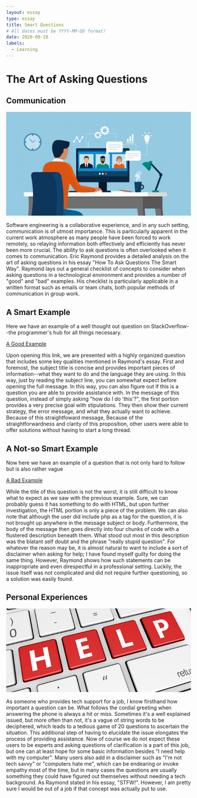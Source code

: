```yaml
---
layout: essay
type: essay
title: Smart Questions
# All dates must be YYYY-MM-DD format!
date: 2020-09-10
labels:
  - Learning
---
```

# The Art of Asking Questions

## Communication
<img class="ui medium right floated image" src="../images/remotework.jpg">
<p>Software engineering is a collaborative experience, and in any such setting, communication is of utmost importance. This is particularly apparent in the current work atmosphere as many people have been forced to work remotely, so relaying information both effectively and efficiently has never been more crucial. The ability to ask questions is often overlooked when it comes to communication. Eric Raymond provides a detailed analysis on the art of asking questions in his essay "How To Ask Questions The Smart Way". Raymond lays out a general checklist of concepts to consider when asking questions in a technological environment and provides a number of "good" and "bad" examples. His checklist is particularly applicable in a written format such as emails or team chats, both popular methods of communication in group work. </p>

## A Smart Example
<p>Here we have an example of a well thought out question on StackOverflow--the programmer's hub for all things necessary.</p>

[A Good Example](https://stackoverflow.com/questions/39803237/build-hashset-from-a-vector-in-rust)

<p>Upon opening this link, we are presented with a highly organized question that includes some key qualities mentioned in Raymond's essay. First and foremost, the subject title is concise and provides important pieces of information--what they want to do and the language they are using. In this way, just by reading the subject line, you can somewhat expect before opening the full message. In this way, you can also figure out if this is a question you are able to provide assistance with. In the message of this question, instead of simply asking "how do I do 'this'?", the first portion provides a very precise goal with stipulations. They then show their current strategy, the error message, and what they actually want to achieve. Because of this straightfoward message, Because of the straightforwardness and clarity of this proposition, other users were able to offer solutions without having to start a long thread. </p>

## A Not-so Smart Example
<p>Now here we have an example of a question that is not only hard to follow but is also rather vague</p>

[A Bad Example](https://stackoverflow.com/questions/50946500/unable-to-redirect-from-one-page-to-another-page)

<p>While the title of this question is not the worst, it is still difficult to know what to expect as we saw with the previous example. Sure, we can probably guess it has something to do with HTML, but upon further investigation, the HTML portion is only a piece of the problem. We can also note that although the user did include php as a tag for the question, it is not brought up anywhere in the message subject or body. Furthermore, the body of the message then goes directly into four chunks of code with a flustered description beneath them. What stood out most in this description was the blatant self doubt and the phrase "really stupid question". For whatever the reason may be, it is almost natural to want to include a sort of disclaimer when asking for help; I have found myself guilty for doing the same thing. However, Raymond shows how such statements can be inappropriate and even direspectful in a professional setting. Luckily, the issue itself was not complicated and did not require further questioning, so a solution was easily found. </p>

## Personal Experiences
<img class="ui medium left floated image" src="../images/techsupport.jpg">
<p>As someone who provides tech support for a job, I know firsthand how important a question can be. What follows the cordial greeting when answering the phone is always a hit or miss. Sometimes it's a well explained issued, but more often than not, it's a vague of string words to be deciphered, which leads to a tedious game of 20 questions to ascertain the situation. This additional step of having to elucidate the issue elongates the process of providing assistance. Now of course we do not expect these users to be experts and asking questions of clarification is a part of this job, but one can at least hope for some basic information besides "I need help with my computer". Many users also add in a disclaimer such as "I'm not tech savvy" or "computers hate me", which can be endearing or invoke empathy most of the time, but in many cases the questions are usually something they could have figured out themselves without needing a tech background. As Raymond stated in his essay, "STFW!". However, I am pretty sure I would be out of a job if that concept was actually put to use.</p>


